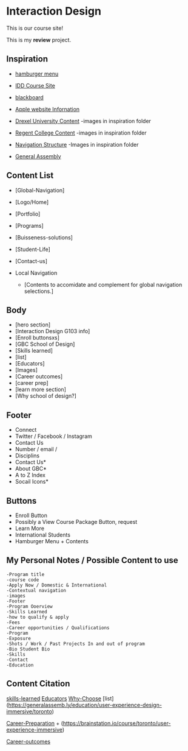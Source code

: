 # Interaction Design
This is our course site!

This is my **review** project.

## Inspiration

- [hamburger menu](https://www.youtube.com/watch?v=DZg6UfS5zYg)

- [IDD Course Site](https://)

- [blackboard](https://bb-gbc.blackboard.com/webapps/portal/execute/tabs/tabAction?tab_tab_group_id=_1_1)
- [Apple website Infornation](https://www.apple.com/ca/)
- [Drexel University Content](https://drexel.edu/)
    -images in inspiration folder
- [Regent College Content](https://www.regent-college.edu/course-listing/course-details/APPL.500)
    -images in inspiration folder 
- [Navigation Structure](https://dribbble.com/shots/6710893-News)
    -Images in inspiration folder 
- [General Assembly](https://generalassemb.ly/education/learn-user-experience-design-online)

## Content List
- [Global-Navigation]
- [Logo/Home]
- [Portfolio]
- [Programs]
- [Buisseness-solutions]
- [Student-Life]
- [Contact-us]
    
    
- Local Navigation 
    - [Contents to accomidate and complement for global navigation selections.]

## Body
- [hero section]
- [Interaction Design G103 info]
- [Enroll buttonsxs]
- [GBC School of Design]
- [Skills learned]
- [list]
- [Educators]
- [Images]
- [Career outcomes]
- [career prep]
- [learn more section]
- [Why school of design?]

## Footer
- Connect
 - Twitter / Facebook / Instagram
- Contact Us
 - Number / email / 
- Disciplins
- Contact Us*
- About GBC*
- A to Z Index
- Socail Icons*
<!--scoial icons or text?-->
## Buttons
- Enroll Button
- Possibly a View Course Package Button, request
- Learn More
- International Students
- Hamburger Menu + Contents

## My Personal Notes / Possible Content to use
    -Program title
    -course code
    -Apply Now / Domestic & International
    -Contextual navigation
    -images
    -Footer
    -Program Ooerview
    -Skills Learned
    -how to qualify & apply
    -Fees
    -Career opportunities / Qualifications
    -Program 
    -Exposure
    -Shots / Work / Past Projects In and out of program
    -Bio Student Bio
    -Skills
    -Contact
    -Education 

 ## Content Citation

[skills-learned](https://generalassemb.ly/education/user-experience-design-immersive/toronto)
[Educators](https://generalassemb.ly/education/user-experience-design-immersive/toronto)
[Why-Choose](https://www.georgebrown.ca/giving/school-of-design-investment-brochure.pdf)
[list] (https://generalassemb.ly/education/user-experience-design-immersive/toronto)

[Career-Preparation](https://generalassemb.ly/education/user-experience-design-immersive/toronto) +
(https://brainstation.io/course/toronto/user-experience-immersive)

[Career-outcomes](https://www.georgebrown.ca/programs/interaction-design-and-development-program-g103/)

